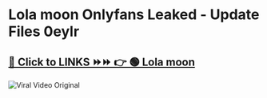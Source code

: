 
 # Lola moon Onlyfans Leaked - Update Files 0eylr

## <h2><a href="https://clipsfans.com/Lola_moon&ref=git">🔗 Click to LINKS ⏩⏩ 👉 🟢 Lola moon </a></h2>

<a href="https://clipsfans.com/Lola_moon&ref=git" rel="nofollow" data-target="animated-image.originalLink"><img src="https://i.ibb.co.com/xMMVF88/686577567.gif" alt="Viral Video Original" style="max-width: 100%; display: inline-block;" data-target="animated-image.originalImage"></a>

